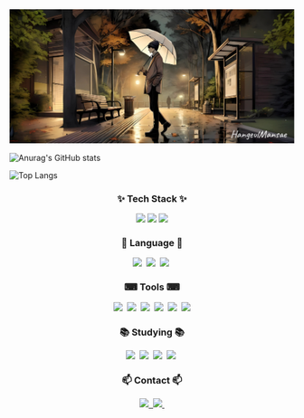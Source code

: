<!--타이틀 부분-->
<div align="center">
    <img src="./asset/Banner.png">
</div>


![Anurag's GitHub stats](https://github-readme-stats.vercel.app/api?username=HangeulMansae&show_icons=true&theme=radical)

![Top Langs](https://github-readme-stats.vercel.app/api/top-langs/?username=HangeulMansae&layout=compact)

<h3 align="center">✨ Tech Stack ✨</h3>
<div align="center">
<img src="https://img.shields.io/badge/Android-3DDC84?style=for-the-badge&logo=android&logoColor=white"/>
<img src="https://img.shields.io/badge/Flutter-02569B?style=for-the-badge&logo=flutter&logoColor=white"/>
<img src="https://img.shields.io/badge/Vue.js-4FC08D?style=for-the-badge&logo=Vue.js&logoColor=white"/>
</div>
<!--내용 부분-->
<h3 align="center">📖 Language 📖</h3>
<div align="center">
<img src="https://img.shields.io/badge/C++-1c2834.svg?style=for-the-badge&logo=C++&logoColor=2bb6f5"/>&nbsp
  <img src="https://img.shields.io/badge/kotlin-20232a.svg?style=for-the-badge&logo=kotlin&logoColor=8c46fa" />&nbsp
  <img src="https://img.shields.io/badge/dart-1c2834.svg?style=for-the-badge&logo=dart&logoColor=2bb6f5" />&nbsp
</div>
<h3 align="center">⌨ Tools ⌨</h3>
<div align="center">
    <img src="https://img.shields.io/badge/git-F05033.svg?style=for-the-badge&logo=git&logoColor=white" />&nbsp
    <img src="https://img.shields.io/badge/github-181717.svg?style=for-the-badge&logo=github&logoColor=white" />&nbsp
    <img src="https://img.shields.io/badge/Notion-F3F3F3.svg?style=for-the-badge&logo=notion&logoColor=black" />&nbsp
    <img src="https://img.shields.io/badge/Visual Studio Code-007ACC?style=for-the-badge&logo=Visual Studio Code&logoColor=white"/>&nbsp
    <img src="https://img.shields.io/badge/Android Studio-3DDC84?style=for-the-badge&logo=Android Studio&logoColor=white"/>&nbsp
    <img src="https://img.shields.io/badge/Postman-FF6C37?style=for-the-badge&logo=Postman&logoColor=white"/>
</div>

<h3 align="center">📚 Studying 📚</h3>
<div align="center">
<img src="https://img.shields.io/badge/javascript-F7DF1E.svg?style=for-the-badge&logo=javascript&logoColor=20232a" />&nbsp
  <img src="https://img.shields.io/badge/typescript-007ACC.svg?style=for-the-badge&logo=typescript&logoColor=white" />&nbsp
<img src="https://img.shields.io/badge/react-20232a.svg?style=for-the-badge&logo=react&logoColor=61DAFB" />&nbsp
  <img src="https://img.shields.io/badge/Recoil-3578E5?style=for-the-badge&logo=recoil&logoColor=white" />&nbsp
</div>

<h3 align="center">📫 Contact 📫</h3>
<div align="center">
  <a href="https://hangeulmansae.github.io/">
    <img src="https://img.shields.io/badge/gitblog-181717?style=for-the-badge&logo=github&&logoColor=white" />&nbsp
  </a>
  <a href="mailto:2525sym@gmail.com">
    <img
      src="https://img.shields.io/badge/2525sym@gmail.com-D14836?style=for-the-badge&logo=gmail&logoColor=white"/>&nbsp
  </a>
</div>

<!--
**HangeulMansae/HangeulMansae** is a ✨ _special_ ✨ repository because its `README.md` (this file) appears on your GitHub profile.

Here are some ideas to get you started:

- 🔭 I’m currently working on ...
- 🌱 I’m currently learning ...
- 👯 I’m looking to collaborate on ...
- 🤔 I’m looking for help with ...
- 💬 Ask me about ...
- 📫 How to reach me: ...
- 😄 Pronouns: ...
- ⚡ Fun fact: ...
-->
